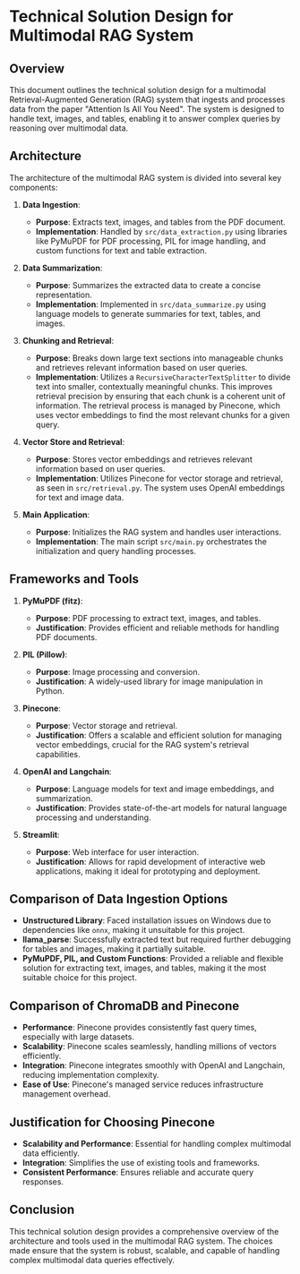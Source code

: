 # Technical Solution Design for Multimodal RAG System

## Overview

This document outlines the technical solution design for a multimodal Retrieval-Augmented Generation (RAG) system that ingests and processes data from the paper "Attention Is All You Need". The system is designed to handle text, images, and tables, enabling it to answer complex queries by reasoning over multimodal data.

## Architecture

The architecture of the multimodal RAG system is divided into several key components:

1. **Data Ingestion**: 
   - **Purpose**: Extracts text, images, and tables from the PDF document.
   - **Implementation**: Handled by `src/data_extraction.py` using libraries like PyMuPDF for PDF processing, PIL for image handling, and custom functions for text and table extraction.

2. **Data Summarization**:
   - **Purpose**: Summarizes the extracted data to create a concise representation.
   - **Implementation**: Implemented in `src/data_summarize.py` using language models to generate summaries for text, tables, and images.

3. **Chunking and Retrieval**:
   - **Purpose**: Breaks down large text sections into manageable chunks and retrieves relevant information based on user queries.
   - **Implementation**: Utilizes a `RecursiveCharacterTextSplitter` to divide text into smaller, contextually meaningful chunks. This improves retrieval precision by ensuring that each chunk is a coherent unit of information. The retrieval process is managed by Pinecone, which uses vector embeddings to find the most relevant chunks for a given query.

4. **Vector Store and Retrieval**:
   - **Purpose**: Stores vector embeddings and retrieves relevant information based on user queries.
   - **Implementation**: Utilizes Pinecone for vector storage and retrieval, as seen in `src/retrieval.py`. The system uses OpenAI embeddings for text and image data.

5. **Main Application**:
   - **Purpose**: Initializes the RAG system and handles user interactions.
   - **Implementation**: The main script `src/main.py` orchestrates the initialization and query handling processes.

## Frameworks and Tools

1. **PyMuPDF (fitz)**:
   - **Purpose**: PDF processing to extract text, images, and tables.
   - **Justification**: Provides efficient and reliable methods for handling PDF documents.

2. **PIL (Pillow)**:
   - **Purpose**: Image processing and conversion.
   - **Justification**: A widely-used library for image manipulation in Python.

3. **Pinecone**:
   - **Purpose**: Vector storage and retrieval.
   - **Justification**: Offers a scalable and efficient solution for managing vector embeddings, crucial for the RAG system's retrieval capabilities.

4. **OpenAI and Langchain**:
   - **Purpose**: Language models for text and image embeddings, and summarization.
   - **Justification**: Provides state-of-the-art models for natural language processing and understanding.

5. **Streamlit**:
   - **Purpose**: Web interface for user interaction.
   - **Justification**: Allows for rapid development of interactive web applications, making it ideal for prototyping and deployment.

## Comparison of Data Ingestion Options

- **Unstructured Library**: Faced installation issues on Windows due to dependencies like `onnx`, making it unsuitable for this project.
- **llama_parse**: Successfully extracted text but required further debugging for tables and images, making it partially suitable.
- **PyMuPDF, PIL, and Custom Functions**: Provided a reliable and flexible solution for extracting text, images, and tables, making it the most suitable choice for this project.

## Comparison of ChromaDB and Pinecone

- **Performance**: Pinecone provides consistently fast query times, especially with large datasets.
- **Scalability**: Pinecone scales seamlessly, handling millions of vectors efficiently.
- **Integration**: Pinecone integrates smoothly with OpenAI and Langchain, reducing implementation complexity.
- **Ease of Use**: Pinecone's managed service reduces infrastructure management overhead.

## Justification for Choosing Pinecone

- **Scalability and Performance**: Essential for handling complex multimodal data efficiently.
- **Integration**: Simplifies the use of existing tools and frameworks.
- **Consistent Performance**: Ensures reliable and accurate query responses.

## Conclusion

This technical solution design provides a comprehensive overview of the architecture and tools used in the multimodal RAG system. The choices made ensure that the system is robust, scalable, and capable of handling complex multimodal data queries effectively. 